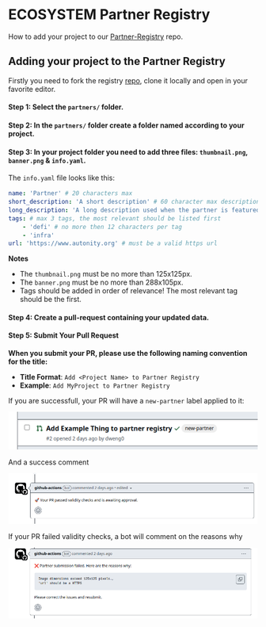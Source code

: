# ECOSYSTEM Partner Registry

How to add your project to our [Partner-Registry](https://github.com/autonity/partner-registry) repo.

## Adding your project to the Partner Registry

Firstly you need to fork the registry [repo](https://github.com/autonity/partner-registry), clone it locally and open in your favorite editor.

#### Step 1: Select the `partners/` folder.

#### Step 2: In the `partners/` folder create a folder named according to your project.

#### Step 3: In your project folder you need to add three files: `thumbnail.png`, `banner.png` & `info.yaml`.

The `info.yaml` file looks like this:

```yaml
name: 'Partner' # 20 characters max
short_description: 'A short description' # 60 character max description
long_description: 'A long description used when the partner is featured' # 175 character max
tags: # max 3 tags, the most relevant should be listed first
    - 'defi' # no more then 12 characters per tag
    - 'infra'
url: 'https://www.autonity.org' # must be a valid https url
```

**Notes**

-   The `thumbnail.png` must be no more than 125x125px.
-   The `banner.png` must be no more than 288x105px.
-   Tags should be added in order of relevance! The most relevant tag should be the first.

#### Step 4: Create a pull-request containing your updated data.

#### Step 5: Submit Your Pull Request

**When you submit your PR, please use the following naming convention for the title:**

-   **Title Format**: `Add <Project Name> to Partner Registry`
-   **Example**: `Add MyProject to Partner Registry`

If you are successfull, your PR will have a `new-partner` label applied to it:

![Success Bot Label](../../resources/tutorial/success-label.png)

And a success comment

![Success Bot Comment](../../resources/tutorial/success-bot-comment.png)

If your PR failed validity checks, a bot will comment on the reasons why

![Failure bot comment](../../resources/tutorial/failure-bot-comment.png)

